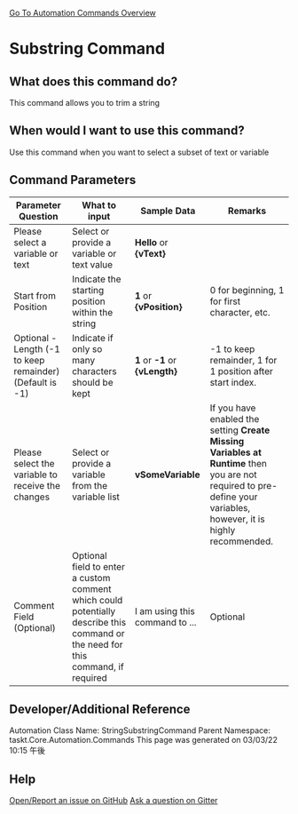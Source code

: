 <!--TITLE: Substring Command -->
<!-- SUBTITLE: a command in the Data Commands group. -->
[Go To Automation Commands Overview](/automation-commands.md)


# Substring Command


## What does this command do?
This command allows you to trim a string


## When would I want to use this command?
Use this command when you want to select a subset of text or variable


## Command Parameters
| Parameter Question   	| What to input  	|  Sample Data 	| Remarks  	|
| ---                    | ---               | ---           | ---       |
|Please select a variable or text|Select or provide a variable or text value|**Hello** or **{vText}**||
|Start from Position|Indicate the starting position within the string|**1** or **{vPosition}**|0 for beginning, 1 for first character, etc.|
|Optional - Length (-1 to keep remainder) (Default is -1)|Indicate if only so many characters should be kept|**1** or **-1** or **{vLength}**|-1 to keep remainder, 1 for 1 position after start index.|
|Please select the variable to receive the changes|Select or provide a variable from the variable list|**vSomeVariable**|If you have enabled the setting **Create Missing Variables at Runtime** then you are not required to pre-define your variables, however, it is highly recommended.|
|Comment Field (Optional)|Optional field to enter a custom comment which could potentially describe this command or the need for this command, if required|I am using this command to ...|Optional|












## Developer/Additional Reference
Automation Class Name: StringSubstringCommand
Parent Namespace: taskt.Core.Automation.Commands
This page was generated on 03/03/22 10:15 午後


## Help
[Open/Report an issue on GitHub](https://github.com/saucepleez/taskt/issues/new)
[Ask a question on Gitter](https://gitter.im/taskt-rpa/Lobby)
